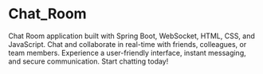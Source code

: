 # Chat_Room
  Chat Room application built with Spring Boot, WebSocket, HTML, CSS, and JavaScript. Chat and collaborate in real-time with friends, colleagues, or team members. Experience a user-friendly interface, instant messaging, and secure communication. Start chatting today!
